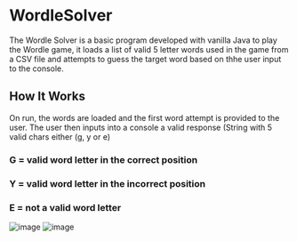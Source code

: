 # WordleSolver
The Wordle Solver is a basic program developed with vanilla Java to play the Wordle game, it loads a list of valid 5 letter words used in the game from a CSV file and attempts to guess the target word based on thhe user input to the console.

## How It Works

On run, the words are loaded and the first word attempt is provided to the user.
The user then inputs into a console a valid response (String with 5 valid chars either (g, y or e)
### G = valid word letter in the correct position
### Y = valid word letter in the incorrect position
### E = not a valid word letter

![image](https://github.com/agrainger14/wordle-solver/assets/132609173/89401d17-77ad-4ada-bba5-66447a1e9c9c)
![image](https://github.com/agrainger14/wordle-solver/assets/132609173/6e9243f6-05e7-49d1-87f3-32a05d522227)




